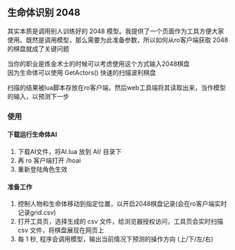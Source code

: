 ## 生命体识别 2048  

其实本质是调用别人训练好的 2048 模型。我提供了一个页面作为工具方便大家使用。既然是调用模型，那么需要为此准备参数，所以如何从ro客户端获取 2048 的棋盘就成了关键问题

当你的职业是炼金术士的时候可以考虑使用这个方式输入2048棋盘  
因为生命体可以使用 GetActors() 快速的扫描波利棋盘

扫描的结果被lua脚本存放在ro客户端，然后web工具端将其读取出来，当作模型的输入，以预测下一步

### 使用

#### 下载运行生命体AI

1. 下载AI文件，将AI.lua 放到 AI/ 目录下
2. 再 ro 客户端打开 /hoai  
3. 重新登陆角色生效  

#### 准备工作

1. 控制人物和生命体移动到指定位置，以开启2048棋盘记录(会在ro客户端实时记录grid.csv)
2. 打开工具页，选择生成的 csv 文件，给浏览器授权访问，工具页会实时扫描 csv 文件，将棋盘展现在网页上
3. 每 1 秒, 程序会调用模型，输出当前情况下预测的操作方向 (上/下/左/右)  
